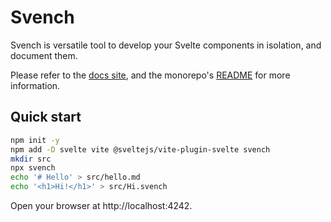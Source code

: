 # Svench

Svench is versatile tool to develop your Svelte components in isolation, and document them.

Please refer to the [docs site](https://svench.dev), and the monorepo's [README](https://github.com/rixo/svench#readme) for more information.

## Quick start

```bash
npm init -y
npm add -D svelte vite @sveltejs/vite-plugin-svelte svench
mkdir src
npx svench
echo '# Hello' > src/hello.md
echo '<h1>Hi!</h1>' > src/Hi.svench
```

Open your browser at http://localhost:4242.

